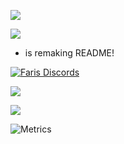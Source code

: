  ![](https://readme-typing-svg.herokuapp.com?font=segoe+UI&color=FFFFFF&size=30&width=800&height=80&lines=Hello+there!+%F0%9F%91%8B;Welcome+to+my+GitHub;I'm+Faris0520%F0%9F%95%B5%EF%B8%8F%E2%80%8D%E2%99%80%EF%B8%8F)

  [![](http://komarev.com/ghpvc/?username=Faris0520&label=Pengunjung)](http://github.com/faris0520)
  
 - is remaking README!

   
  
  [![Faris Discords](https://discord.c99.nl/widget/theme-4/695817459206324265.png)](https://faris0520.me/discord)
<!--  ![](https://spotify-github-profile.vercel.app/api/view?uid=7hkshek1gjho1dqys0x17jti7&cover_image=true&theme=natemoo-re)-->


  ![](https://github-readme-stats.vercel.app/api?username=faris0520&show_icons=true&theme=github_dark&count_private=true)
  
  ![](https://github-readme-stats.vercel.app/api/top-langs/?username=Faris0520&theme=github_dark)
  
  ![Metrics](https://metrics.lecoq.io/Faris0520?template=classic&achievements=1&isocalendar=1&isocalendar.duration=half-year&achievements.threshold=C&achievements.secrets=true&achievements.display=detailed&achievements.limit=0&config.timezone=Asia%2FJakarta)
